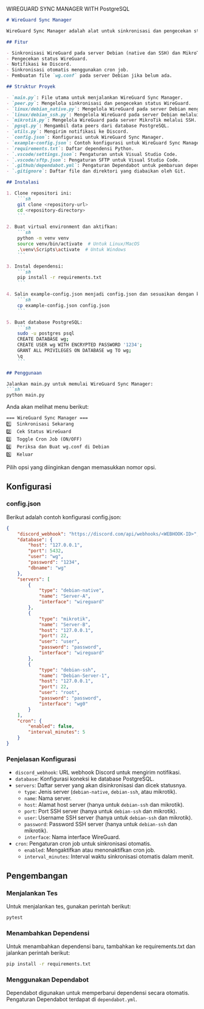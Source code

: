 WIREGUARD SYNC MANAGER WITH PostgreSQL

```markdown
# WireGuard Sync Manager

WireGuard Sync Manager adalah alat untuk sinkronisasi dan pengecekan status WireGuard pada server Debian dan MikroTik. Alat ini mendukung sinkronisasi otomatis menggunakan cron job dan notifikasi ke Discord.

## Fitur

- Sinkronisasi WireGuard pada server Debian (native dan SSH) dan MikroTik.
- Pengecekan status WireGuard.
- Notifikasi ke Discord.
- Sinkronisasi otomatis menggunakan cron job.
- Pembuatan file `wg.conf` pada server Debian jika belum ada.

## Struktur Proyek

- `main.py`: File utama untuk menjalankan WireGuard Sync Manager.
- `peer.py`: Mengelola sinkronisasi dan pengecekan status WireGuard.
- `linux/debian_native.py`: Mengelola WireGuard pada server Debian menggunakan perintah native.
- `linux/debian_ssh.py`: Mengelola WireGuard pada server Debian melalui SSH.
- `mikrotik.py`: Mengelola WireGuard pada server MikroTik melalui SSH.
- `pgsql.py`: Mengambil data peers dari database PostgreSQL.
- `utils.py`: Mengirim notifikasi ke Discord.
- `config.json`: Konfigurasi untuk WireGuard Sync Manager.
- `example-config.json`: Contoh konfigurasi untuk WireGuard Sync Manager.
- `requirements.txt`: Daftar dependensi Python.
- `.vscode/settings.json`: Pengaturan untuk Visual Studio Code.
- `.vscode/sftp.json`: Pengaturan SFTP untuk Visual Studio Code.
- `.github/dependabot.yml`: Pengaturan Dependabot untuk pembaruan dependensi.
- `.gitignore`: Daftar file dan direktori yang diabaikan oleh Git.

## Instalasi

1. Clone repositori ini:
    ```sh
    git clone <repository-url>
    cd <repository-directory>
    ```

2. Buat virtual environment dan aktifkan:
    ```sh
    python -m venv venv
    source venv/bin/activate  # Untuk Linux/MacOS
    .\venv\Scripts\activate  # Untuk Windows
    ```

3. Instal dependensi:
    ```sh
    pip install -r requirements.txt
    ```

4. Salin example-config.json menjadi config.json dan sesuaikan dengan kebutuhan Anda:
    ```sh
    cp example-config.json config.json
    ```

5. Buat database PostgreSQL:
    ```sh
    sudo -u postgres psql
    CREATE DATABASE wg;
    CREATE USER wg WITH ENCRYPTED PASSWORD '1234';
    GRANT ALL PRIVILEGES ON DATABASE wg TO wg;
    \q
    ```

## Penggunaan

Jalankan main.py untuk memulai WireGuard Sync Manager:
```sh
python main.py
```

Anda akan melihat menu berikut:
```
=== WireGuard Sync Manager ===
1️⃣  Sinkronisasi Sekarang
2️⃣  Cek Status WireGuard
3️⃣  Toggle Cron Job (ON/OFF)
4️⃣  Periksa dan Buat wg.conf di Debian
5️⃣  Keluar
```

Pilih opsi yang diinginkan dengan memasukkan nomor opsi.

## Konfigurasi

### config.json

Berikut adalah contoh konfigurasi config.json:

```json
{
    "discord_webhook": "https://discord.com/api/webhooks/<WEBHOOK-ID>",
    "database": {
        "host": "127.0.0.1",
        "port": 5432,
        "user": "wg",
        "password": "1234",
        "dbname": "wg"
    },
    "servers": [
        {
            "type": "debian-native",
            "name": "Server-A",
            "interface": "wireguard"
        },
        {
            "type": "mikrotik",
            "name": "Server-B",
            "host": "127.0.0.1",
            "port": 22,
            "user": "user",
            "password": "password",
            "interface": "wireguard"
        },
        {
            "type": "debian-ssh",
            "name": "Debian-Server-1",
            "host": "127.0.0.1",
            "port": 22,
            "user": "root",
            "password": "password",
            "interface": "wg0"
        }
    ],
    "cron": {
        "enabled": false,
        "interval_minutes": 5
    }
}
```

### Penjelasan Konfigurasi

- `discord_webhook`: URL webhook Discord untuk mengirim notifikasi.
- `database`: Konfigurasi koneksi ke database PostgreSQL.
- `servers`: Daftar server yang akan disinkronisasi dan dicek statusnya.
  - `type`: Jenis server (`debian-native`, `debian-ssh`, atau mikrotik).
  - `name`: Nama server.
  - `host`: Alamat host server (hanya untuk `debian-ssh` dan mikrotik).
  - `port`: Port SSH server (hanya untuk `debian-ssh` dan mikrotik).
  - `user`: Username SSH server (hanya untuk `debian-ssh` dan mikrotik).
  - `password`: Password SSH server (hanya untuk `debian-ssh` dan mikrotik).
  - `interface`: Nama interface WireGuard.
- `cron`: Pengaturan cron job untuk sinkronisasi otomatis.
  - `enabled`: Mengaktifkan atau menonaktifkan cron job.
  - `interval_minutes`: Interval waktu sinkronisasi otomatis dalam menit.

## Pengembangan

### Menjalankan Tes

Untuk menjalankan tes, gunakan perintah berikut:
```sh
pytest
```

### Menambahkan Dependensi

Untuk menambahkan dependensi baru, tambahkan ke requirements.txt dan jalankan perintah berikut:
```sh
pip install -r requirements.txt
```

### Menggunakan Dependabot

Dependabot digunakan untuk memperbarui dependensi secara otomatis. Pengaturan Dependabot terdapat di `dependabot.yml`.